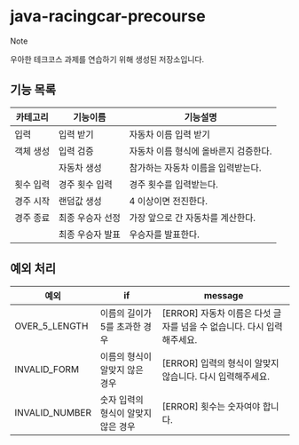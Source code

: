 # java-racingcar-precourse

> [!NOTE]
> 우아한 테크코스 과제를 연습하기 위해 생성된 저장소입니다. 

## 기능 목록

| 카테고리  | 기능이름      | 기능설명                  |
| ----- | --------- | --------------------- |
| 입력    | 입력 받기     | 자동차 이름 입력 받기          |
| 객체 생성 | 입력 검증     | 자동차 이름 형식에 올바른지 검증한다. |
|       | 자동차 생성    | 참가하는 자동차 이름을 입력받는다.   |
| 횟수 입력 | 경주 횟수 입력  | 경주 횟수를 입력받는다.         |
| 경주 시작 | 랜덤값 생성    | 4 이상이면 전진한다.          |
| 경주 종료 | 최종 우승자 선정 | 가장 앞으로 간 자동차를 계산한다.   |
|       | 최종 우승자 발표 | 우승자를 발표한다.            |

## 예외 처리
| 예외             | if                   | message                                       |
| -------------- | -------------------- | --------------------------------------------- |
| OVER_5_LENGTH  | 이름의 길이가 5를 초과한 경우    | \[ERROR] 자동차 이름은 다섯 글자를 넘을 수 없습니다. 다시 입력해주세요. |
| INVALID_FORM   | 이름의 형식이 알맞지 않은 경우    | \[ERROR] 입력의 형식이 알맞지 않습니다. 다시 입력해주세요.         |
| INVALID_NUMBER | 숫자 입력의 형식이 알맞지 않은 경우 | \[ERROR] 횟수는 숫자여야 합니다.                        |